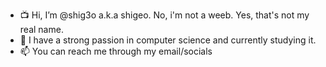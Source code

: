 - 📺 Hi, I’m @shig3o a.k.a shigeo. No, i'm not a weeb. Yes, that's not my real name.
- 🌱 I have a strong passion in computer science and currently studying it.
- 📫 You can reach me through my email/socials

<!---
shig3o/shig3o is a ✨ special ✨ repository because its `README.md` (this file) appears on your GitHub profile.
You can click the Preview link to take a look at your changes.
--->
